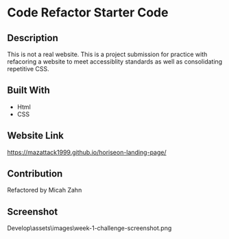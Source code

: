 # Code Refactor Starter Code

## Description
This is not a real website. This is a project submission for practice with refacoring a website to meet accessiblity standards as well as consolidating repetitive CSS.

## Built With
* Html
* CSS

## Website Link
https://mazattack1999.github.io/horiseon-landing-page/

## Contribution
Refactored by Micah Zahn

## Screenshot
Develop\assets\images\week-1-challenge-screenshot.png